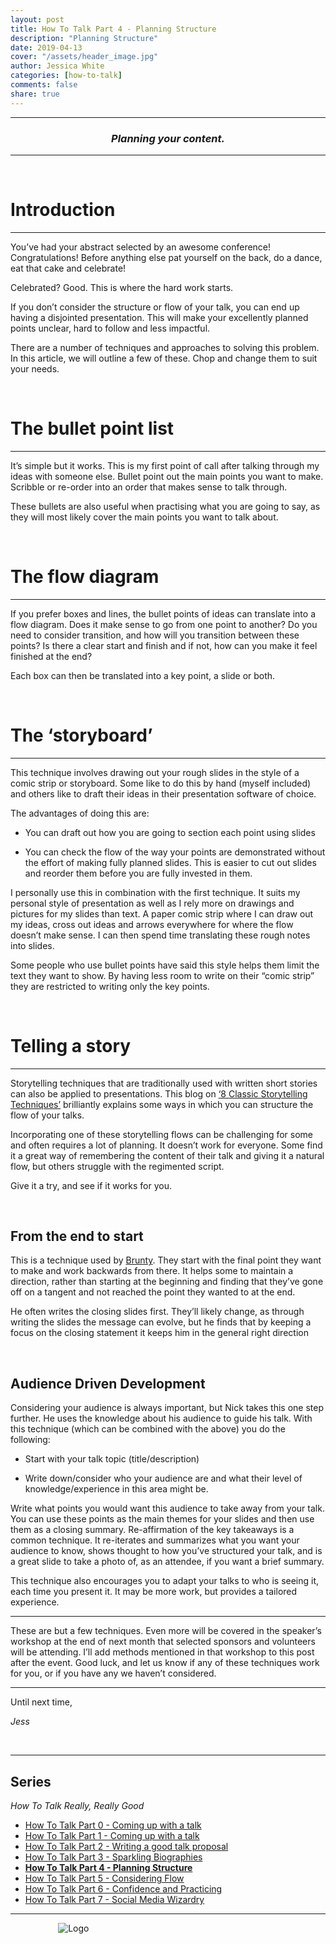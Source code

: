 ```yaml
---
layout: post
title: How To Talk Part 4 - Planning Structure
description: "Planning Structure"
date: 2019-04-13
cover: "/assets/header_image.jpg"
author: Jessica White
categories: [how-to-talk]
comments: false
share: true
---
```


----
<center>
<h3 class="quote"><i>Planning your content.</i> </h3>
</center>

---

<br/>

# Introduction

---

You’ve had your abstract selected by an awesome conference! Congratulations! Before anything else pat yourself on the back, do a dance, eat that cake and celebrate!

Celebrated? Good. This is where the hard work starts.

If you don’t consider the structure or flow of your talk, you can end up having a disjointed presentation. This will make your excellently planned points unclear, hard to follow and less impactful.

There are a number of techniques and approaches to solving this problem. In this article, we will outline a few of these. Chop and change them to suit your needs.

<br/>

# The bullet point list

---

It’s simple but it works. This is my first point of call after talking through my ideas with someone else. Bullet point out the main points you want to make. Scribble or re-order into an order that makes sense to talk through.

These bullets are also useful when practising what you are going to say, as they will most likely cover the main points you want to talk about.

<br/>

# The flow diagram

---

If you prefer boxes and lines, the bullet points of ideas can translate into a flow diagram. Does it make sense to go from one point to another? Do you need to consider transition, and how will you transition between these points? Is there a clear start and finish and if not, how can you make it feel finished at the end?

Each box can then be translated into a key point, a slide or both.

<br/>

# The ‘storyboard’

---

This technique involves drawing out your rough slides in the style of a comic strip or storyboard. Some like to do this by hand (myself included) and others like to draft their ideas in their presentation software of choice.

The advantages of doing this are:

- You can draft out how you are going to section each point using slides

- You can check the flow of the way your points are demonstrated without the effort of making fully planned slides. This is easier to cut out slides and reorder them before you are fully invested in them.

I personally use this in combination with the first technique. It suits my personal style of presentation as well as I rely more on drawings and pictures for my slides than text. A paper comic strip where I can draw out my ideas, cross out ideas and arrows everywhere for where the flow doesn’t make sense. I can then spend time translating these rough notes into slides.

Some people who use bullet points have said this style helps them limit the text they want to show. By having less room to write on their “comic strip” they are restricted to writing only the key points.

<br/>

# Telling a story

---

Storytelling techniques that are traditionally used with written short stories can also be applied to presentations. This blog on [‘8 Classic Storytelling Techniques’](https://www.sparkol.com/en/Blog/November-2014/8-Classic-storytelling-techniques-for-engaging-presentations) brilliantly explains some ways in which you can structure the flow of your talks.

Incorporating one of these storytelling flows can be challenging for some and often requires a lot of planning. It doesn’t work for everyone. Some find it a great way of remembering the content of their talk and giving it a natural flow, but others struggle with the regimented script.

Give it a try, and see if it works for you.

<br/>

## From the end to start

This is a technique used by [Brunty](https://twitter.com/Brunty?lang=en-gb). They start with the final point they want to make and work backwards from there. It helps some to maintain a direction, rather than starting at the beginning and finding that they’ve gone off on a tangent and not reached the point they wanted to at the end.

He often writes the closing slides first. They’ll likely change, as through writing the slides the message can evolve, but he finds that by keeping a focus on the closing statement it keeps him in the general right direction

<br/>

## Audience Driven Development

Considering your audience is always important, but Nick takes this one step further. He uses the knowledge about his audience to guide his talk. With this technique (which can be combined with the above) you do the following:

- Start with your talk topic (title/description)

- Write down/consider who your audience are and what their level of knowledge/experience in this area might be.

Write what points you would want this audience to take away from your talk.
You can use these points as the main themes for your slides and then use them as a closing summary. Re-affirmation of the key takeaways is a common technique. It re-iterates and summarizes what you want your audience to know, shows thought to how you’ve structured your talk, and is a great slide to take a photo of, as an attendee, if you want a brief summary.

This technique also encourages you to adapt your talks to who is seeing it, each time you present it. It may be more work, but provides a tailored experience.

---

These are but a few techniques. Even more will be covered in the speaker’s workshop at the end of next month that selected sponsors and volunteers will be attending. I’ll add methods mentioned in that workshop to this post after the event.
Good luck, and let us know if any of these techniques work for you, or if you have any we haven’t considered.

---

Until next time,

_Jess_

<br/>

---

## Series

_How To Talk Really, Really Good_

* <a href="{{site.baseurl}}/2019/01/07/intro-to-this-series.html">How To Talk Part 0 - Coming up with a talk</a>
* <a href="{{site.baseurl}}/2019/01/08/coming-up-with-a-talk-post.html">How To Talk Part 1 - Coming up with a talk</a>
* <a href="{{site.baseurl}}/2019/02/08/writing-a-talk-proposal-post.html">How To Talk Part 2 - Writing a good talk proposal</a>
* <a href="{{site.baseurl}}/2019/02/23/sparkling-biographies-post.html">How To Talk Part 3 - Sparkling Biographies</a>
* <strong><a href="{{site.baseurl}}/2019/04/13/planning-structure-post.html">How To Talk Part 4 - Planning Structure</a></strong>
* <a href="{{site.baseurl}}/2019/05/07/considering-flow-post.html">How To Talk Part 5 - Considering Flow</a>
* <a href="{{site.baseurl}}/2019/09/07/building-confidence-post.html">How To Talk Part 6 - Confidence and Practicing</a>
* <a href="{{site.baseurl}}/2019/10/10/social-media-wizardry.html">How To Talk Part 7 - Social Media Wizardry</a>

---

<div style="text-align:center; width:20%; margin-left: 10%;" markdown="1">
<img src="{{site.baseurl}}/assets/logo.png" alt="Logo">
</div>
